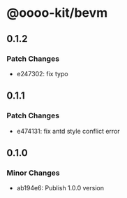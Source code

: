 # @oooo-kit/bevm

## 0.1.2

### Patch Changes

- e247302: fix typo

## 0.1.1

### Patch Changes

- e474131: fix antd style conflict error

## 0.1.0

### Minor Changes

- ab194e6: Publish 1.0.0 version

